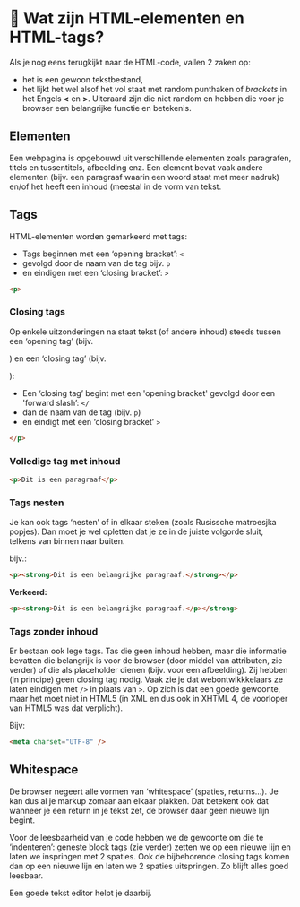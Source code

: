 # 📘 Wat zijn HTML-elementen en HTML-tags?

Als je nog eens terugkijkt naar de HTML-code, vallen 2 zaken op:

- het is een gewoon tekstbestand,
- het lijkt het wel alsof het vol staat met random punthaken of _brackets_ in het Engels **<** en **>**. Uiteraard zijn die niet random en hebben die voor je browser een belangrijke functie en betekenis.

## Elementen

Een webpagina is opgebouwd uit verschillende elementen zoals paragrafen, titels en tussentitels, afbeelding enz. Een element bevat vaak andere elementen (bijv. een paragraaf waarin een woord staat met meer nadruk) en/of het heeft een inhoud (meestal in de vorm van tekst.

## Tags

HTML-elementen worden gemarkeerd met tags:

- Tags beginnen met een ‘opening bracket’: `<`
- gevolgd door de naam van de tag bijv. `p`
- en eindigen met een ‘closing bracket’: `>`

```html
<p>
```

### Closing tags

Op enkele uitzonderingen na staat tekst (of andere inhoud) steeds tussen een ‘opening tag’ (bijv. <p>) en een ‘closing tag’ (bijv. </p>):

- Een ‘closing tag’ begint met een 'opening bracket' gevolgd door een 'forward slash’: `</`
- dan de naam van de tag (bijv. `p`)
- en eindigt met een ‘closing bracket’ `>`

```html
</p>
```
### Volledige tag met inhoud

```html
<p>Dit is een paragraaf</p>
```

### Tags nesten

Je kan ook tags ‘nesten’ of in elkaar steken (zoals Rusissche matroesjka popjes). Dan moet je wel opletten dat je ze in de juiste volgorde sluit, telkens van binnen naar buiten.

bijv.:

```html
<p><strong>Dit is een belangrijke paragraaf.</strong></p>
```

**Verkeerd:**

```html
<p><strong>Dit is een belangrijke paragraaf.</p></strong>
```

### Tags zonder inhoud

Er bestaan ook lege tags. Tas die geen inhoud hebben, maar die informatie bevatten die belangrijk is voor de browser (door middel van attributen, zie verder) of die als placeholder dienen (bijv. voor een afbeelding). Zij hebben (in principe) geen closing tag nodig. Vaak zie je dat webontwikkkelaars ze laten eindigen met `/>` in plaats van `>`. Op zich is dat een goede gewoonte, maar het moet niet in HTML5 (in XML en dus ook in XHTML 4, de voorloper van HTML5 was dat verplicht).

Bijv:

```html
<meta charset="UTF-8" />
```

## Whitespace

De browser negeert alle vormen van ‘whitespace’ (spaties, returns...). Je kan dus al je markup zomaar aan elkaar plakken. Dat betekent ook dat wanneer je een return in je tekst zet, de browser daar geen nieuwe lijn begint.

Voor de leesbaarheid van je code hebben we de gewoonte om die te ‘indenteren’: geneste block tags (zie verder) zetten we op een nieuwe lijn en laten we inspringen met 2 spaties. Ook de bijbehorende closing tags komen dan op een nieuwe lijn en laten we 2 spaties uitspringen. Zo blijft alles goed leesbaar.

Een goede tekst editor helpt je daarbij.
